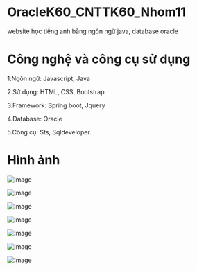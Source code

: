 # OracleK60_CNTTK60_Nhom11
website học tiếng anh bằng ngôn ngữ java, database oracle
# Công nghệ và công cụ sử dụng
1.Ngôn ngữ: Javascript, Java

2.Sử dụng: HTML, CSS, Bootstrap

3.Framework: Spring boot, Jquery

4.Database: Oracle

5.Công cụ:  Sts, Sqldeveloper.
# Hình ảnh
![image](https://user-images.githubusercontent.com/57392339/207086827-00d4e093-f892-47d1-bf2b-63915dbb1dc8.png)

![image](https://user-images.githubusercontent.com/57392339/207086872-b6d35a0e-2696-4084-960c-1f60d37722be.png)

![image](https://user-images.githubusercontent.com/57392339/207087036-2a670be1-a4d4-48df-858d-dd77f515f396.png)

![image](https://user-images.githubusercontent.com/57392339/207087103-3528a1b6-3278-4b4f-9bda-ec4df09d16b4.png)

![image](https://user-images.githubusercontent.com/57392339/207087236-1647336f-e484-465b-8f72-82a82bcdfe77.png)

![image](https://user-images.githubusercontent.com/57392339/207087344-6eae6555-1aeb-4d92-b60a-9211c16fd16e.png)

![image](https://user-images.githubusercontent.com/57392339/207087457-3bef42db-8c50-4233-bf0c-bd1eef546ced.png)
